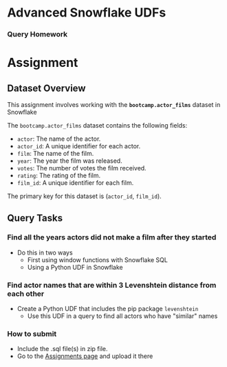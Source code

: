 # Advanced Snowflake UDFs

### Query Homework

Assignment
==================

## Dataset Overview

This assignment involves working with the **`bootcamp.actor_films`** dataset in Snowflake

The `bootcamp.actor_films` dataset contains the following fields:

- `actor`: The name of the actor.
- `actor_id`: A unique identifier for each actor.
- `film`: The name of the film.
- `year`: The year the film was released.
- `votes`: The number of votes the film received.
- `rating`: The rating of the film.
- `film_id`: A unique identifier for each film.

The primary key for this dataset is (`actor_id`, `film_id`).

## Query Tasks

### Find all the years actors did not make a film after they started

- Do this in two ways
  - First using window functions with Snowflake SQL
  - Using a Python UDF in Snowflake

### Find actor names that are within 3 Levenshtein distance from each other

- Create a Python UDF that includes the pip package `levenshtein` 
  - Use this UDF in a query to find all actors who have "similar" names

### How to submit
- Include the .sql file(s) in zip file.
- Go to the [Assignments page](https://www.dataexpert.io/assignment/158) and upload it there
